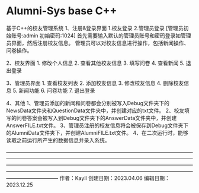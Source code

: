 # Alumni-Sys base C++
基于C++的校友管理系统
1、注册&登录界面
	1.校友登录
	2.管理员登录
[管理员初始账号:admin 初始密码:1024]
首先需要输入默认的管理员账号和密码登录如管理员界面，然后注册校友信息。
管理员可以对校友信息进行操作，包括新闻操作、问卷操作。

2、校友界面
	1. 修改个人信息
	2. 查看其他校友信息
	3. 填写问卷
	4. 查看新闻
	5. 退出登录

3、管理员界面
	1. 查看校友列表
	2. 添加校友信息
	3. 修改校友信息
	4. 删除校友信息
	5. 新闻功能
	6. 问卷功能
	7. 退出登录

4、其他
	1、管理员添加的新闻和问卷都会分别被写入Debug文件夹下的NewsData文件夹和QuestionData文件夹中，并创建对应的txt文件。
	2、校友填写的问卷答案会被写入到Debug文件夹下的AnswerData文件夹中，并创建AnswerFILE.txt文件。
	3、管理员注册的校友信息将会被保存到Debug文件夹下的AlumniData文件夹下，并创建AlumniFILE.txt文件。
	4、在二次运行时，能够读取之前运行所产生的数据信息并录入系统。

——————————————————————————————————————————————————————————————————————————————————————————————————————————————————————————————————————————————————————————
作者：Kayll
创建日期：2023.04.06
编辑日期：2023.12.25
